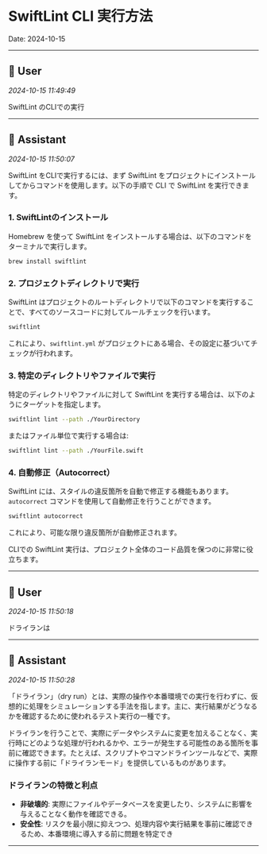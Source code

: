 # SwiftLint CLI 実行方法

Date: 2024-10-15

---

## 👤 User
*2024-10-15 11:49:49*

SwiftLint のCLIでの実行

---

## 🤖 Assistant
*2024-10-15 11:50:07*

SwiftLint をCLIで実行するには、まず SwiftLint をプロジェクトにインストールしてからコマンドを使用します。以下の手順で CLI で SwiftLint を実行できます。

### 1. SwiftLintのインストール
Homebrew を使って SwiftLint をインストールする場合は、以下のコマンドをターミナルで実行します。

```bash
brew install swiftlint
```

### 2. プロジェクトディレクトリで実行
SwiftLint はプロジェクトのルートディレクトリで以下のコマンドを実行することで、すべてのソースコードに対してルールチェックを行います。

```bash
swiftlint
```

これにより、`swiftlint.yml` がプロジェクトにある場合、その設定に基づいてチェックが行われます。

### 3. 特定のディレクトリやファイルで実行
特定のディレクトリやファイルに対して SwiftLint を実行する場合は、以下のようにターゲットを指定します。

```bash
swiftlint lint --path ./YourDirectory
```

またはファイル単位で実行する場合は:

```bash
swiftlint lint --path ./YourFile.swift
```

### 4. 自動修正（Autocorrect）
SwiftLint には、スタイルの違反箇所を自動で修正する機能もあります。`autocorrect` コマンドを使用して自動修正を行うことができます。

```bash
swiftlint autocorrect
```

これにより、可能な限り違反箇所が自動修正されます。

CLIでの SwiftLint 実行は、プロジェクト全体のコード品質を保つのに非常に役立ちます。

---

## 👤 User
*2024-10-15 11:50:18*

ドライランは

---

## 🤖 Assistant
*2024-10-15 11:50:28*

「ドライラン」（dry run）とは、実際の操作や本番環境での実行を行わずに、仮想的に処理をシミュレーションする手法を指します。主に、実行結果がどうなるかを確認するために使われるテスト実行の一種です。

ドライランを行うことで、実際にデータやシステムに変更を加えることなく、実行時にどのような処理が行われるかや、エラーが発生する可能性のある箇所を事前に確認できます。たとえば、スクリプトやコマンドラインツールなどで、実際に操作する前に「ドライランモード」を提供しているものがあります。

### ドライランの特徴と利点
- **非破壊的**: 実際にファイルやデータベースを変更したり、システムに影響を与えることなく動作を確認できる。
- **安全性**: リスクを最小限に抑えつつ、処理内容や実行結果を事前に確認できるため、本番環境に導入する前に問題を特定でき

---
